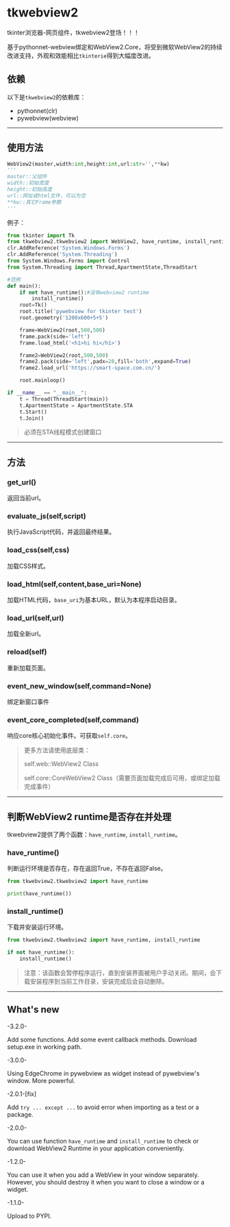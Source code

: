 # tkwebview2

tkinter浏览器-网页组件，tkwebview2登场！！！

基于pythonnet-webview绑定和WebView2.Core，将受到微软WebView2的持续改进支持，外观和效能相比`tkinterie`得到大幅度改进。

## 依赖

以下是`tkwebview2`的依赖库：

- pythonnet(clr)
- pywebview(webview)

---

## 使用方法

```python
WebView2(master,width:int,height:int,url:str='',**kw)
'''
master::父组件
width::初始宽度
height::初始高度
url::网址或html文件，可以为空
**kw::其它Frame参数
'''
```

例子：

```python
from tkinter import Tk
from tkwebview2.tkwebview2 import WebView2, have_runtime, install_runtime
clr.AddReference('System.Windows.Forms')
clr.AddReference('System.Threading')
from System.Windows.Forms import Control
from System.Threading import Thread,ApartmentState,ThreadStart    

#范例
def main():
    if not have_runtime():#没有webview2 runtime
        install_runtime()
    root=Tk()
    root.title('pywebview for tkinter test')
    root.geometry('1200x600+5+5')

    frame=WebView2(root,500,500)
    frame.pack(side='left')
    frame.load_html('<h1>hi hi</h1>')

    frame2=WebView2(root,500,500)
    frame2.pack(side='left',padx=20,fill='both',expand=True)
    frame2.load_url('https://smart-space.com.cn/')

    root.mainloop()

if __name__ == "__main__":
    t = Thread(ThreadStart(main))
    t.ApartmentState = ApartmentState.STA
    t.Start()
    t.Join()
```

> 必须在STA线程模式创建窗口

---

## 方法

### get_url()

返回当前url。

### evaluate_js(self,script)

执行JavaScript代码，并返回最终结果。

### load_css(self,css)

加载CSS样式。

### load_html(self,content,base_uri=None)

加载HTML代码，`base_uri`为基本URL，默认为本程序启动目录。

### load_url(self,url)

加载全新url。

### reload(self)

重新加载页面。

### event_new_window(self,command=None)

绑定新窗口事件

### event_core_completed(self,command)

响应core核心初始化事件。可获取`self.core`。

> 更多方法请使用底层类：
> 
> self.web::WebView2 Class
> 
> self.core::CoreWebView2 Class（需要页面加载完成后可用，或绑定加载完成事件）

---

## 判断WebView2 runtime是否存在并处理

tkwebview2提供了两个函数：`have_runtime`, `install_runtime`。

### have_runtime()

判断运行环境是否存在，存在返回True，不存在返回False。

```python
from tkwebview2.tkwebview2 import have_runtime

print(have_runtime())
```

### install_runtime()

下载并安装运行环境。

```python
from tkwebview2.tkwebview2 import have_runtime, install_runtime

if not have_runtime():
    install_runtime()
```

> 注意：该函数会暂停程序运行，直到安装界面被用户手动关闭。期间，会下载安装程序到当前工作目录，安装完成后会自动删除。

---

## What's new

-3.2.0-

Add some functions. Add some event callback methods. Download setup.exe in working path.

-3.0.0-

Using EdgeChrome in pywebview as widget instead of pywebview's window. More powerful.

-2.0.1-[fix]

Add `try ... except ...` to avoid error when importing as a test or a package.

-2.0.0-

You can use function `have_runtime` and `install_runtime` to check or download WebView2 Runtime in your application conveniently.

-1.2.0-

You can use it when you add a WebView in your window separately. However, you should destroy it when you want to close a window or a widget.

-1.1.0-

Upload to PYPI.